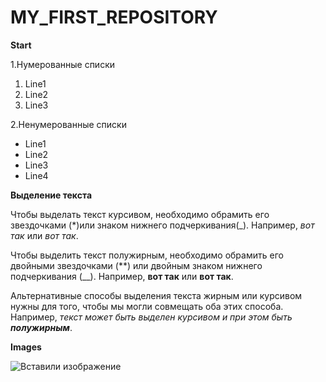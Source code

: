 # MY_FIRST_REPOSITORY

**Start**


1.Нумерованные списки
   1. Line1
   2. Line2
   3. Line3




2.Ненумерованные списки
  * Line1
  * Line2
  * Line3
  * Line4
  

  
  **Выделение текста**

Чтобы выделать текст курсивом, необходимо обрамить его звездочками (*)или знаком нижнего подчеркивания(_). Например, *вот так* или _вот так_.

Чтобы выделить текст полужирным, необходимо обрамить его двойными звездочками (**) или двойным знаком нижнего подчеркивания (__). Например, **вот так** или __вот так__.

Альтернативные способы выделения текста жирным или курсивом нужны для того, чтобы мы могли совмещать оба этих способа. Например, _текст может быть выделен курсивом и при этом быть **полужирным**_.


**Images**

![Вставили изображение](https://user-images.githubusercontent.com/109853676/181640227-a266d3c6-2030-4a19-98c9-4332d4718fd1.jpeg)


